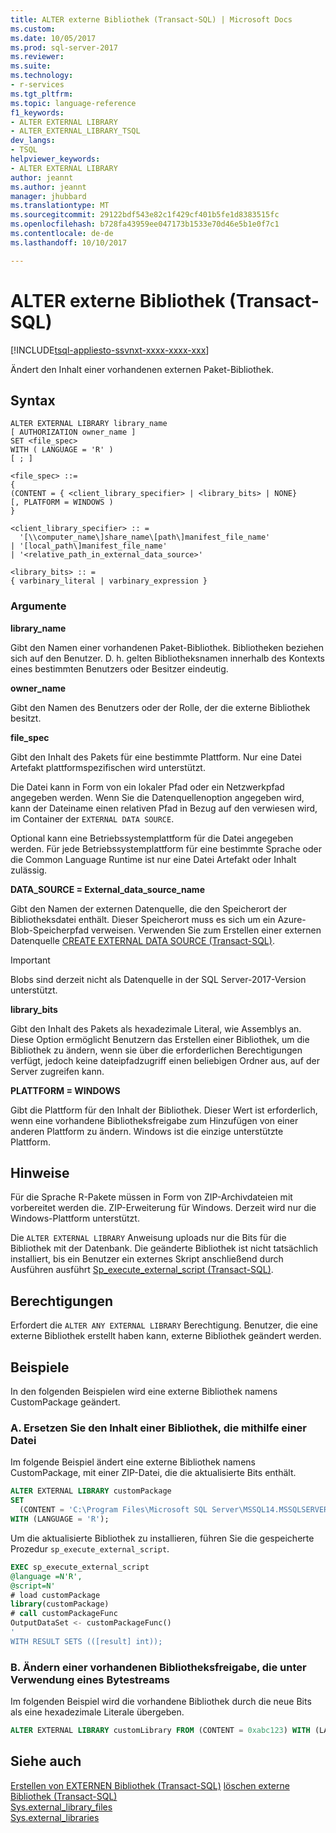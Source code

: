```yaml
---
title: ALTER externe Bibliothek (Transact-SQL) | Microsoft Docs
ms.custom: 
ms.date: 10/05/2017
ms.prod: sql-server-2017
ms.reviewer: 
ms.suite: 
ms.technology:
- r-services
ms.tgt_pltfrm: 
ms.topic: language-reference
f1_keywords:
- ALTER EXTERNAL LIBRARY
- ALTER_EXTERNAL_LIBRARY_TSQL
dev_langs:
- TSQL
helpviewer_keywords:
- ALTER EXTERNAL LIBRARY
author: jeannt
ms.author: jeannt
manager: jhubbard
ms.translationtype: MT
ms.sourcegitcommit: 29122bdf543e82c1f429cf401b5fe1d8383515fc
ms.openlocfilehash: b728fa43959ee047173b1533e70d46e5b1e0f7c1
ms.contentlocale: de-de
ms.lasthandoff: 10/10/2017

---
```

# <a name="alter-external-library-transact-sql"></a>ALTER externe Bibliothek (Transact-SQL)  

[!INCLUDE[tsql-appliesto-ssvnxt-xxxx-xxxx-xxx](../../includes/tsql-appliesto-ssvnxt-xxxx-xxxx-xxx.md)]

Ändert den Inhalt einer vorhandenen externen Paket-Bibliothek.

## <a name="syntax"></a>Syntax

```
ALTER EXTERNAL LIBRARY library_name
[ AUTHORIZATION owner_name ]
SET <file_spec>
WITH ( LANGUAGE = 'R' )
[ ; ]

<file_spec> ::=
{
(CONTENT = { <client_library_specifier> | <library_bits> | NONE}
[, PLATFORM = WINDOWS )
}

<client_library_specifier> :: =
  '[\\computer_name\]share_name\[path\]manifest_file_name'
| '[local_path\]manifest_file_name'
| '<relative_path_in_external_data_source>'

<library_bits> :: =
{ varbinary_literal | varbinary_expression }
```

### <a name="arguments"></a>Argumente

**library_name**

Gibt den Namen einer vorhandenen Paket-Bibliothek. Bibliotheken beziehen sich auf den Benutzer. D. h. gelten Bibliotheksnamen innerhalb des Kontexts eines bestimmten Benutzers oder Besitzer eindeutig.

**owner_name**

Gibt den Namen des Benutzers oder der Rolle, der die externe Bibliothek besitzt.

**file_spec**

Gibt den Inhalt des Pakets für eine bestimmte Plattform. Nur eine Datei Artefakt plattformspezifischen wird unterstützt.

Die Datei kann in Form von ein lokaler Pfad oder ein Netzwerkpfad angegeben werden. Wenn Sie die Datenquellenoption angegeben wird, kann der Dateiname einen relativen Pfad in Bezug auf den verwiesen wird, im Container der `EXTERNAL DATA SOURCE`.

Optional kann eine Betriebssystemplattform für die Datei angegeben werden. Für jede Betriebssystemplattform für eine bestimmte Sprache oder die Common Language Runtime ist nur eine Datei Artefakt oder Inhalt zulässig.

**DATA_SOURCE = External_data_source_name**

Gibt den Namen der externen Datenquelle, die den Speicherort der Bibliotheksdatei enthält. Dieser Speicherort muss es sich um ein Azure-Blob-Speicherpfad verweisen. Verwenden Sie zum Erstellen einer externen Datenquelle [CREATE EXTERNAL DATA SOURCE (Transact-SQL)](create-external-data-source-transact-sql.md).

> [!IMPORTANT] 
> Blobs sind derzeit nicht als Datenquelle in der SQL Server-2017-Version unterstützt.

**library_bits**

Gibt den Inhalt des Pakets als hexadezimale Literal, wie Assemblys an. Diese Option ermöglicht Benutzern das Erstellen einer Bibliothek, um die Bibliothek zu ändern, wenn sie über die erforderlichen Berechtigungen verfügt, jedoch keine dateipfadzugriff einen beliebigen Ordner aus, auf der Server zugreifen kann.

**PLATTFORM = WINDOWS**

Gibt die Plattform für den Inhalt der Bibliothek. Dieser Wert ist erforderlich, wenn eine vorhandene Bibliotheksfreigabe zum Hinzufügen von einer anderen Plattform zu ändern. Windows ist die einzige unterstützte Plattform.

## <a name="remarks"></a>Hinweise

Für die Sprache R-Pakete müssen in Form von ZIP-Archivdateien mit vorbereitet werden die. ZIP-Erweiterung für Windows. Derzeit wird nur die Windows-Plattform unterstützt.  

Die `ALTER EXTERNAL LIBRARY` Anweisung uploads nur die Bits für die Bibliothek mit der Datenbank. Die geänderte Bibliothek ist nicht tatsächlich installiert, bis ein Benutzer ein externes Skript anschließend durch Ausführen ausführt [Sp_execute_external_script (Transact-SQL)](../../relational-databases/system-stored-procedures/sp-execute-external-script-transact-sql.md).

## <a name="permissions"></a>Berechtigungen

Erfordert die `ALTER ANY EXTERNAL LIBRARY` Berechtigung. Benutzer, die eine externe Bibliothek erstellt haben kann, externe Bibliothek geändert werden.

## <a name="examples"></a>Beispiele

In den folgenden Beispielen wird eine externe Bibliothek namens CustomPackage geändert.

### <a name="a-replace-the-contents-of-a-library-using-a-file"></a>A. Ersetzen Sie den Inhalt einer Bibliothek, die mithilfe einer Datei

Im folgende Beispiel ändert eine externe Bibliothek namens CustomPackage, mit einer ZIP-Datei, die die aktualisierte Bits enthält.

```sql
ALTER EXTERNAL LIBRARY customPackage 
SET 
  (CONTENT = 'C:\Program Files\Microsoft SQL Server\MSSQL14.MSSQLSERVER\customPackage.zip')
WITH (LANGUAGE = 'R');
```  

Um die aktualisierte Bibliothek zu installieren, führen Sie die gespeicherte Prozedur `sp_execute_external_script`.

```sql   
EXEC sp_execute_external_script 
@language =N'R', 
@script=N'
# load customPackage
library(customPackage)
# call customPackageFunc
OutputDataSet <- customPackageFunc()
'
WITH RESULT SETS (([result] int));
```

### <a name="b-alter-an-existing-library-using-a-byte-stream"></a>B. Ändern einer vorhandenen Bibliotheksfreigabe, die unter Verwendung eines Bytestreams

Im folgenden Beispiel wird die vorhandene Bibliothek durch die neue Bits als eine hexadezimale Literale übergeben.

```SQL
ALTER EXTERNAL LIBRARY customLibrary FROM (CONTENT = 0xabc123) WITH (LANGUAGE = 'R');
```

## <a name="see-also"></a>Siehe auch  

[Erstellen von EXTERNEN Bibliothek (Transact-SQL)](create-external-library-transact-sql.md)
[löschen externe Bibliothek (Transact-SQL)](drop-external-library-transact-sql.md)  
[Sys.external_library_files](../../relational-databases/system-catalog-views/sys-external-library-files-transact-sql.md)  
[Sys.external_libraries](../../relational-databases/system-catalog-views/sys-external-libraries-transact-sql.md)  

